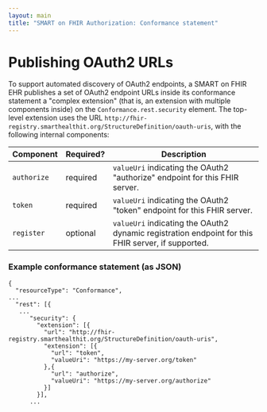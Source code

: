 ```yaml
---
layout: main
title: "SMART on FHIR Authorization: Conformance statement"
---
```


# Publishing OAuth2 URLs

To support automated discovery of OAuth2 endpoints, a SMART on FHIR EHR publishes a set of OAuth2 endpoint URLs inside its conformance statement a "complex extension" (that is, an extension with multiple components inside) on the `Conformance.rest.security` element. The top-level extension uses the URL `http://fhir-registry.smarthealthit.org/StructureDefinition/oauth-uris`, with the following internal components:

<table class="table">
  <thead>
    <th>Component</th>
    <th>Required?</th>
    <th>Description</th>
  </thead>
  <tbody>
    <tr>
      <td><code>authorize</code></td>
      <td><span class="label label-success">required</span></td>
      <td><code>valueUri</code> indicating the OAuth2 "authorize" endpoint for this FHIR server.
      </td>
    </tr>
    <tr>
      <td><code>token</code></td>
      <td><span class="label label-success">required</span></td>
      <td><code>valueUri</code> indicating the OAuth2 "token" endpoint for this FHIR server.</td>
    </tr>
    <tr>
      <td><code>register</code></td>
      <td><span class="label label-default">optional</span></td>
      <td><code>valueUri</code> indicating the OAuth2 dynamic registration endpoint for this FHIR server, if supported.
      </td>
    </tr>
  </tbody>
</table>


### Example conformance statement (as JSON)

```
{
  "resourceType": "Conformance", 
...
  "rest": [{
   ...
      "security": {
        "extension": [{
          "url": "http://fhir-registry.smarthealthit.org/StructureDefinition/oauth-uris",
          "extension": [{
            "url": "token",
            "valueUri": "https://my-server.org/token"
          },{
            "url": "authorize",
            "valueUri": "https://my-server.org/authorize"
          }]
        }],
      ...
```

